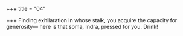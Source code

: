 +++
title = "04"

+++
Finding exhilaration in whose stalk, you acquire the capacity for  generosity—
here is that soma, Indra, pressed for you. Drink!